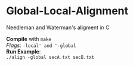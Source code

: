 # Global-Local-Alignment
Needleman and Waterman's aligment in C

**Compile** with `make`  
*Flags*: `-local' and '-global`  
**Run Example**:  
`./align -global secA.txt secB.txt`

